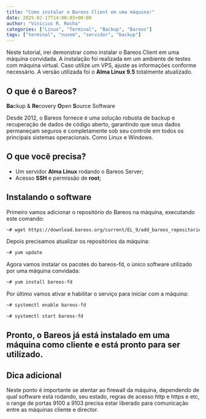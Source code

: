 ```yaml
---
title: "Como instalar o Bareos Client em uma máquina!"
date: 2025-02-17T14:00:03+00:00
author: "Vinicius R. Rocha"
categories: ["Linux", "Terminal", "Backup", "Bareos"]
tags: ["terminal", "nuvem", "servidor", "backup"]
---
```


Neste tutorial, irei demonstrar como instalar o Bareos Client em uma máquina convidada. A instalação foi realizada em um ambiente de testes com máquina virtual. Caso utilize um VPS, ajuste as informações conforme necessário.
A versão utilizada foi o **Alma Linux 9.5** totalmente atualizado.

## O que é o Bareos?

**Ba**ckup & **Re**covery **O**pen **S**ource Software

Desde 2012, o Bareos fornece é uma solução robusta de backup e recuperação de dados de código aberto, garantindo que seus dados permaneçam seguros e completamente sob seu controle em todos os principais sistemas operacionais. 
Como Linux e Windows.

## O que você precisa?

- Um servidor **Alma Linux** rodando o Bareos Server;
- Acesso **SSH** e permissão de **root**;

## Instalando o software

Primeiro vamos adicionar o repositório do Bareos na máquina, executando este comando:

````bash
~# wget https://download.bareos.org/current/EL_9/add_bareos_repositories.sh 
````

Depois precisamos atualizar os repositórios da máquina:

````bash
~# yum update
````

Agora vamos instalar os pacotes do bareos-fd, o único software utilizado por uma máquina convidada:

````bash
~# yum install bareos-fd
````

Por último vamos ativar e habilitar o serviço para iniciar com a máquina:
````bash
~# systemctl enable bareos-fd
````
````bash
~# systemctl start bareos-fd
````

## Pronto, o Bareos já está instalado em uma máquina como cliente e está pronto para ser utilizado.

## Dica adicional

Neste ponto é importante se atentar ao firewall da máquina, dependendo de qual software está rodando, seu estado, regras de acesso http e https e etc, o range de portas 9100 a 9103 precisa estar liberado para 
comunicação entre as máquinas cliente e director.
